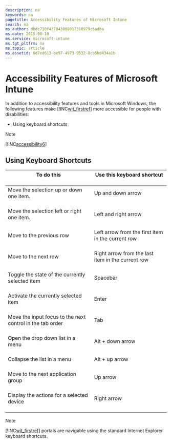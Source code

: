 ```yaml
---
description: na
keywords: na
pagetitle: Accessibility Features of Microsoft Intune
search: na
ms.author: dbdc710f437843008017318979c6adba
ms.date: 2015-08-10
ms.service: microsoft-intune
ms.tgt_pltfrm: na
ms.topic: article
ms.assetid: 6d7ed613-be97-4973-9532-8cb5bd434a1b
---
```

# Accessibility Features of Microsoft Intune
In addition to accessibility features and tools in Microsoft Windows, the following features make [!INC[wit_firstref](../Token/wit_firstref_md.md)] more accessible for people with disabilities:

- Using keyboard shortcuts

> [!NOTE]
> [!INC[accessibility6](../Token/accessibility6_md.md)]

## Using Keyboard Shortcuts

|To do this <br /> <br />|Use this keyboard shortcut <br /> <br />|
|--------------|------------------------------|
|Move the selection up or down one item. <br /> <br />|Up and down arrow <br /> <br />|
|Move the selection left or right one item. <br /> <br />|Left and right arrow <br /> <br />|
|Move to the previous row <br /> <br />|Left arrow from the first item in the current row <br /> <br />|
|Move to the next row <br /> <br />|Right arrow from the last item in the current row <br /> <br />|
|Toggle the state of the currently selected item <br /> <br />|Spacebar <br /> <br />|
|Activate the currently selected item <br /> <br />|Enter <br /> <br />|
|Move the input focus to the next control in the tab order <br /> <br />|Tab <br /> <br />|
|Open the drop down list in a menu <br /> <br />|Alt + down arrow <br /> <br />|
|Collapse the list in a menu <br /> <br />|Alt + up arrow <br /> <br />|
|Move to the next application group <br /> <br />|Up arrow <br /> <br />|
|Display the actions for a selected device <br /> <br />|Right arrow <br /> <br />|
> [!NOTE]
> [!INC[wit_firstref](../Token/wit_firstref_md.md)] portals are navigable using the standard Internet Explorer keyboard shortcuts.

